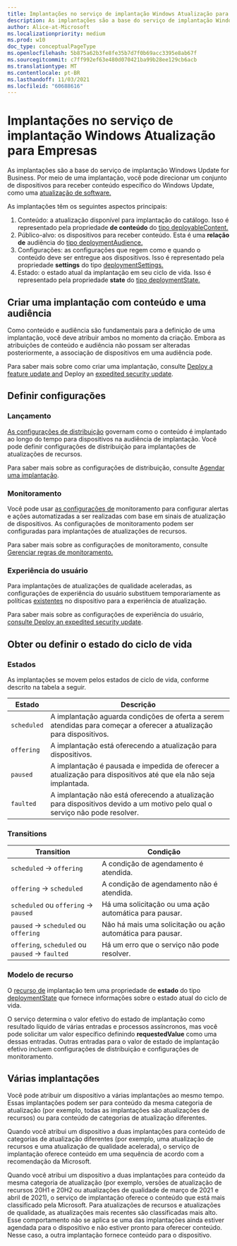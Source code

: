 ```yaml
---
title: Implantações no serviço de implantação Windows Atualização para Empresas
description: As implantações são a base do serviço de implantação Windows Update for Business. Por meio de uma implantação, você pode direcionar um conjunto de dispositivos para receber conteúdo específico do Windows Update, como uma atualização de software.
author: Alice-at-Microsoft
ms.localizationpriority: medium
ms.prod: w10
doc_type: conceptualPageType
ms.openlocfilehash: 5b875a62b3fe8fe35b7d7f0b69acc3395e8ab67f
ms.sourcegitcommit: c7ff992ef63e480d070421ba99b28ee129cb6acb
ms.translationtype: MT
ms.contentlocale: pt-BR
ms.lasthandoff: 11/03/2021
ms.locfileid: "60688616"
---
```

# <a name="deployments-in-the-windows-update-for-business-deployment-service"></a>Implantações no serviço de implantação Windows Atualização para Empresas

As implantações são a base do serviço de implantação Windows Update for Business. Por meio de uma implantação, você pode direcionar um conjunto de dispositivos para receber conteúdo específico do Windows Update, como uma [atualização de software.](windowsupdates-software-updates.md)

As implantações têm os seguintes aspectos principais:

1. Conteúdo: a atualização disponível para implantação do catálogo. Isso é representado pela propriedade **de conteúdo** do [tipo deployableContent.](/graph/api/resources/windowsupdates-deployablecontent)
2. Público-alvo: os dispositivos para receber conteúdo. Esta é uma **relação de** audiência do [tipo deploymentAudience.](/graph/api/resources/windowsupdates-deploymentaudience)
3. Configurações: as configurações que regem como e quando o conteúdo deve ser entregue aos dispositivos. Isso é representado pela propriedade **settings** do tipo [deploymentSettings.](/graph/api/resources/windowsupdates-deploymentsettings)
4. Estado: o estado atual da implantação em seu ciclo de vida. Isso é representado pela propriedade **state** do [tipo deploymentState.](/graph/api/resources/windowsupdates-deploymentstate)

## <a name="create-a-deployment-with-content-and-an-audience"></a>Criar uma implantação com conteúdo e uma audiência


Como conteúdo e audiência são fundamentais para a definição de uma implantação, você deve atribuir ambos no momento da criação. Embora as atribuições de conteúdo e audiência não possam ser alteradas posteriormente, a associação de dispositivos em uma audiência pode.

Para saber mais sobre como criar uma implantação, consulte [Deploy a feature update and](windowsupdates-deploy-update.md) Deploy an [expedited security update](windowsupdates-deploy-expedited-update.md).

## <a name="configure-settings"></a>Definir configurações

### <a name="rollout"></a>Lançamento

[As configurações de distribuição](/graph/api/resources/windowsupdates-rolloutsettings) governam como o conteúdo é implantado ao longo do tempo para dispositivos na audiência de implantação. Você pode definir configurações de distribuição para implantações de atualizações de recursos.

Para saber mais sobre as configurações de distribuição, consulte [Agendar uma implantação](windowsupdates-schedule-deployment.md).

### <a name="monitoring"></a>Monitoramento

Você pode usar [as configurações de](/graph/api/resources/windowsupdates-monitoringsettings) monitoramento para configurar alertas e ações automatizadas a ser realizadas com base em sinais de atualização de dispositivos. As configurações de monitoramento podem ser configuradas para implantações de atualizações de recursos.


Para saber mais sobre as configurações de monitoramento, consulte [Gerenciar regras de monitoramento.](windowsupdates-manage-monitoring-rules.md)

### <a name="user-experience"></a>Experiência do usuário

Para implantações de atualizações de qualidade aceleradas, as configurações de experiência do usuário substituem temporariamente as políticas [existentes](/graph/api/resources/windowsupdates-userexperiencesettings) no dispositivo para a experiência de atualização.

Para saber mais sobre as configurações de experiência do usuário, [consulte Deploy an expedited security update](windowsupdates-deploy-expedited-update.md).

## <a name="get-or-set-lifecycle-state"></a>Obter ou definir o estado do ciclo de vida

### <a name="states"></a>Estados

As implantações se movem pelos estados de ciclo de vida, conforme descrito na tabela a seguir.

| Estado       | Descrição                                                                                       |
|-------------|---------------------------------------------------------------------------------------------------|
| `scheduled` | A implantação aguarda condições de oferta a serem atendidas para começar a oferecer a atualização para dispositivos. |
| `offering`  | A implantação está oferecendo a atualização para dispositivos.                                                 |
| `paused`    | A implantação é pausada e impedida de oferecer a atualização para dispositivos até que ela não seja implantada.  |
| `faulted`   | A implantação não está oferecendo a atualização para dispositivos devido a um motivo pelo qual o serviço não pode resolver.  |


### <a name="transitions"></a>Transitions

| Transition                           | Condição                                |
|--------------------------------------|------------------------------------------|
| `scheduled` → `offering`             | A condição de agendamento é atendida.             |
| `offering` → `scheduled`             | A condição de agendamento não é atendida.         |
| `scheduled` ou `offering` → `paused` | Há uma solicitação ou uma ação automática para pausar. |
| `paused` → `scheduled` ou `offering` | Não há mais uma solicitação ou ação automática para pausar. |
| `offering`, `scheduled` ou `paused` → `faulted` | Há um erro que o serviço não pode resolver. |

### <a name="resource-model"></a>Modelo de recurso

O [recurso de](/graph/api/resources/windowsupdates-deployment) implantação tem uma propriedade de **estado** do tipo [deploymentState](/graph/api/resources/windowsupdates-deploymentstate) que fornece informações sobre o estado atual do ciclo de vida.

O serviço determina  o valor efetivo do estado de implantação como resultado líquido de várias entradas e processos assíncronos, mas você pode solicitar um valor específico definindo **requestedValue** como uma dessas entradas. Outras entradas para o valor de estado de implantação efetivo incluem configurações de distribuição e configurações de monitoramento.

## <a name="multiple-deployments"></a>Várias implantações

Você pode atribuir um dispositivo a várias implantações ao mesmo tempo. Essas implantações podem ser para conteúdo da mesma categoria de atualização (por exemplo, todas as implantações são atualizações de recursos) ou para conteúdo de categorias de atualização diferentes.

Quando você atribui um dispositivo a duas implantações para conteúdo de categorias de atualização diferentes (por exemplo, uma atualização de recursos e uma atualização de qualidade acelerada), o serviço de implantação oferece conteúdo em uma sequência de acordo com a recomendação da Microsoft.

Quando você atribui um dispositivo a duas implantações para conteúdo da mesma categoria de atualização (por exemplo, versões de atualização de recursos 20H1 e 20H2 ou atualizações de qualidade de março de 2021 e abril de 2021), o serviço de implantação oferece o conteúdo que está mais classificado pela Microsoft. Para atualizações de recursos e atualizações de qualidade, as atualizações mais recentes são classificadas mais alto. Esse comportamento não se aplica se uma das implantações ainda estiver agendada para o dispositivo e não estiver pronto para oferecer conteúdo. Nesse caso, a outra implantação fornece conteúdo para o dispositivo.

